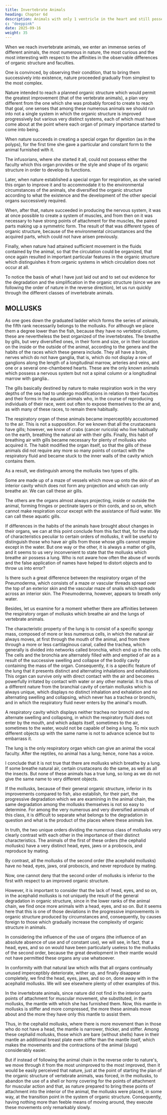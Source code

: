 ```yaml
---
title: Invertebrate Animals
heading: Chapter 6d
description: Animals with only 1 ventricle in the heart and still possessing a respiratory lung, but an incomplete one.
c: "deeppink"
date: 2025-09-16
weight: 35
---
```



When we reach invertebrate animals, we enter an immense series of different animals, the most numerous in nature, the most curious and the most interesting with respect to the affinities in the observable differences of organic structure and faculties.

One is convinced, by observing their condition, that to bring them successively into existence, nature proceeded gradually from simplest to the most complex. 

Nature intended to reach a planned organic structure which would permit the greatest improvement (that of the vertebrate animals), a plan very different from the one which she was probably forced to create to reach that goal, one senses that among these numerous animals we should run into not a single system in which the organic structure is improved progressively but various very distinct systems, each of which must have come about at the point where each organ of primary importance started to come into being.

When nature succeeds in creating a special organ for digestion (as in the polyps), for the first time she gave a particular and constant form to the animal furnished with it. 

The infusorians, where she started it all, could not possess either the faculty which this organ provides or the style and shape of its organic structure in order to develop its functions.

Later, when nature established a special organ for respiration, as she varied this organ to improve it and to accommodate it to the environmental circumstances of the animals, she diversified the organic structure according to what the existence and the development of the other special organs successively required.

When, after that, nature succeeded in producing the nervous system, it was at once possible to create a system of muscles, and from then on it was necessary to have strong points of attachment for the muscles, the paired parts making up a symmetric form. The result of that was different types of organic structure, because of the environmental circumstances and the acquired parts, which could not have arisen previously.

Finally, when nature had attained sufficient movement in the fluids contained by the animal, so that the circulation could be organized, that once again resulted in important particular features in the organic structure which distinguishes it from organic systems in which circulation does not occur at all.

To notice the basis of what I have just laid out and to set out evidence for the degradation and the simplification in the organic structure (since we are following the order of nature in the reverse direction), let us run quickly through the different classes of invertebrate animals.


## MOLLUSKS

As one goes down the graduated ladder which forms the series of animals, the fifth rank necessarily belongs to the mollusks. For although we place them a degree lower than the fish, because they have no vertebral column, these are nevertheless the best organized of the invertebrates. The breathe by gills, but very diversified ones, in their form and size, or in their location on the inside or the outside of the animal, according to the genera and the habits of the races which these genera include. They all have a brain, nerves which do not have ganglia, that is, which do not display a row of ganglions along the length of a longitudinal marrow, arteries and veins, and one or a several one-chambered hearts. These are the only known animals which possess a nervous system but not a spinal column or a longitudinal marrow with ganglia..

The gills basically destined by nature to make respiration work in the very depths of the sea had to undergo modifications in relation to their faculties and their forms in the aquatic animals who, in the course of reproducing individuals of their race, went out often to expose themselves to the air and, as with many of these races, to remain there habitually.

The respiratory organ of these animals became imperceptibly accustomed to the air. This is not a supposition. For we known that all the crustaceans have gills; however, we know of crabs (cancer ruricola) who live habitually on the earth, breathing the natural air with their gills. Finally, this habit of breathing air with gills became necessary for plenty of mollusks who acquired it. The habit modified the organ itself, so that the gills of these animals did not require any more so many points of contact with the respiratory fluid and became stuck to the inner walls of the cavity which contains them.

As a result, we distinguish among the mollusks two types of gills.

Some are made up of a maze of vessels which move up onto the skin of an interior cavity which does not form any projection and which can only breathe air. We can call these air gills.

The others are the organs almost always projecting, inside or outside the animal, forming fringes or pectinate layers or thin cords, and so on, which cannot make respiration occur except with the assistance of fluid water. We can call these aquatic gills.

If differences in the habits of the animals have brought about changes in their organs, we can at this point conclude from this fact that, for the study of characteristics peculiar to certain orders of mollusks, it will be useful to distinguish those who have air gills from those whose gills cannot respire except in the water. But one way or the other, it is always a matter of gills, and it seems to us very inconvenient to state that the mollusks which breathe air possess a lung. Who is not aware how often the abuse of words and the false application of names have helped to distort objects and to throw us into error?

Is there such a great difference between the respiratory organ of the Pneumoderma, which consists of a maze or vascular threads spread over the top of an exterior skin and the vascular maze of snails which spreads across an interior skin. The Pneumoderma, however, appears to breath only water.

Besides, let us examine for a moment whether there are affinities between the respiratory organ of mollusks which breathe air and the lungs of vertebrate animals.

The characteristic property of the lung is to consist of a specific spongy mass, composed of more or less numerous cells, in which the natural air always moves, at first through the mouth of the animal, and from there through a more or less cartilaginous canal, called the trachea, which generally is divided into networks called bronchia, which end up in the cells. The cells and the bronchia are alternately filled with and emptied of air as a result of the successive swelling and collapse of the bodily cavity containing the mass of the organ. Consequently, it is a specific feature of the lung that it presents distinct and alternating inhalations and exhalations. This organ can survive only with direct contact with the air and becomes powerfully irritated by contact with water or any other material. It is thus of a different nature from the branchial cavity of certain mollusks which is always unique, which displays no distinct inhalation and exhalation and no alternating swelling and collapsing, which never has a trachea or bronchi, and in which the respiratory fluid never enters by the animal's mouth.

A respiratory cavity which displays neither trachea nor bronchi and no alternate swelling and collapsing, in which the respiratory fluid does not enter by the mouth, and which adapts itself, sometimes to the air, sometimes to the water, would not be capable of being a lung. To mix such different objects up with the same name is not to advance science but to embarrass it.

The lung is the only respiratory organ which can give an animal the vocal faculty. After the reptiles, no animal has a lung; hence, none has a voice.

I conclude that it is not true that there are mollusks which breathe by a lung. If some breathe natural air, certain crustaceans do the same, as well as all the insects. But none of these animals has a true lung, so long as we do not give the same name to very different objects.

If the mollusks, because of their general organic structure, inferior in its improvements compared to fish, also establish, for their part, the progressive degradation which we are examining in the animal chain, the same degradation among the mollusks themselves is not so easy to determine. For among the very numerous and very diversified animals of this class, it is difficult to separate what belongs to the degradation in question and what is the product of the places where these animals live.

In truth, the two unique orders dividing the numerous class of mollusks very clearly contrast with each other in the importance of their distinct characteristics. The animals of the first of these orders (the cephalid mollusks) have a very distinct head, eyes, jaws or a proboscis, and reproduce by mating.

By contrast, all the mollusks of the second order (the acephalid mollusks) have no head, eyes, jaws, oral proboscis, and never reproduce by mating.

Now, one cannot deny that the second order of mollusks is inferior to the first with respect to an improved organic structure.

However, it is important to consider that the lack of head, eyes, and so on, in the acephalid mollusks is not uniquely the result of the general degradation in organic structure, since in the lower ranks of the animal chain, we find once more animals with a head, eyes, and so on. But it seems here that this is one of those deviations in the progressive improvements in organic structure produced by circumstances and, consequently, by causes foreign to those which gradually increase the complexity of organic structure in animals.

In considering the influence of the use of organs (the influence of an absolute absence of use and of constant use), we will see, in fact, that a head, eyes, and so on would have been particularly useless to the mollusks of the second order, because the great development in their mantle would not have permitted these organs any use whatsoever.

In conformity with that natural law which wills that all organs continually unused imperceptibly deteriorate, wither up, and finally disappear completely, we find the head, eyes, jaws, and so on, done away with in the acephalid mollusks. We will see elsewhere plenty of other examples of this.

In the invertebrate animals, since nature did not find in the interior parts points of attachment for muscular movement, she substituted, in the mollusks, the mantle with which she has furnished them. Now, this mantle in mollusks is stiffer and more compressed, the more these animals move about and the more they have only this mantle to assist them.

Thus, in the cephalid mollusks, where there is more movement than in those who do not have a head, the mantle is narrower, thicker, and stiffer. Among these cephalid mollusks, those which are bare (without shells) have in their mantle an additional breast plate even stiffer than the mantle itself, which makes the movements and the contractions of the animal (slugs) considerably easier.

But if instead of following the animal chain in the reverse order to nature's, we move through it from the most unimproved to the most improved, then it would be easily perceived that nature, just at the point of starting the plan of the organic structure of vertebrate animals, was forced, in the mollusks, to abandon the use of a shell or horny covering for the points of attachment for muscular action and that, as nature prepared to bring these points of attachment into the interior of the animal, the mollusks were placed, in some way, at the transition point in the system of organic structure. Consequently, having nothing more than feeble means of moving around, they execute these movements only remarkably slowly.


